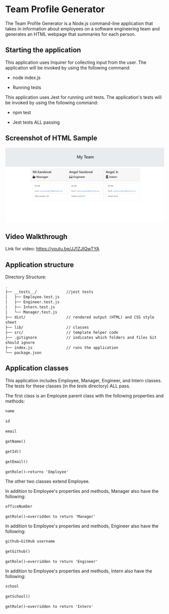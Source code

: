 # Team Profile Generator

The Team Profile Generator is a Node.js command-line application that takes in information about employees on a software engineering team and generates an HTML webpage that summaries for each person.

## Starting the application

This application uses Inquirer for collecting input from the user. The application will be invoked by using the following command:

* node index.js

* Running tests

This application uses Jest for running unit tests. The application's tests will be invoked by using the following command:

* npm test



* Jest tests ALL passing

## Screenshot of HTML Sample

![](images/screenshot/sample.jpg)

## Video Walkthrough

Link for video: https://youtu.be/JJ1ZJlQwTYA

## Application structure

Directory Structure:

    .
    ├── __tests__/             //jest tests
    │   ├── Employee.test.js
    │   ├── Engineer.test.js
    │   ├── Intern.test.js
    │   └── Manager.test.js
    ├── dist/                  // rendered output (HTML) and CSS style sheet      
    ├── lib/                   // classes
    ├── src/                   // template helper code 
    ├── .gitignore             // indicates which folders and files Git should ignore
    ├── index.js               // runs the application
    └── package.json   

## Application classes

This application includes Employee, Manager, Engineer, and Intern classes. The tests for these classes (in the _tests_ directory) ALL pass.

The first class is an Employee parent class with the following properties and methods:

    name

    id

    email

    getName()

    getId()

    getEmail()

    getRole()—returns 'Employee'

The other two classes extend Employee.

In addition to Employee's properties and methods, Manager also have the following:

    officeNumber

    getRole()—overridden to return 'Manager'

In addition to Employee's properties and methods, Engineer also have the following:

    github—GitHub username

    getGithub()

    getRole()—overridden to return 'Engineer'

In addition to Employee's properties and methods, Intern also have the following:

    school

    getSchool()

    getRole()—overridden to return 'Intern'